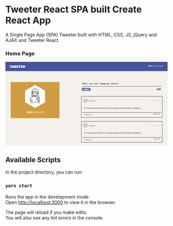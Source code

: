 # Tweeter React SPA built Create React App

A Single Page App (SPA) Tweeter built with HTML, CSS, JS, jQuery and AJAX and Tweeter React.

### Home Page

!["indexPage"](public/indexPage.JPG)

## Available Scripts

In the project directory, you can run:

### `yarn start`

Runs the app in the development mode.\
Open [http://localhost:3000](http://localhost:3000) to view it in the browser.

The page will reload if you make edits.\
You will also see any lint errors in the console.
